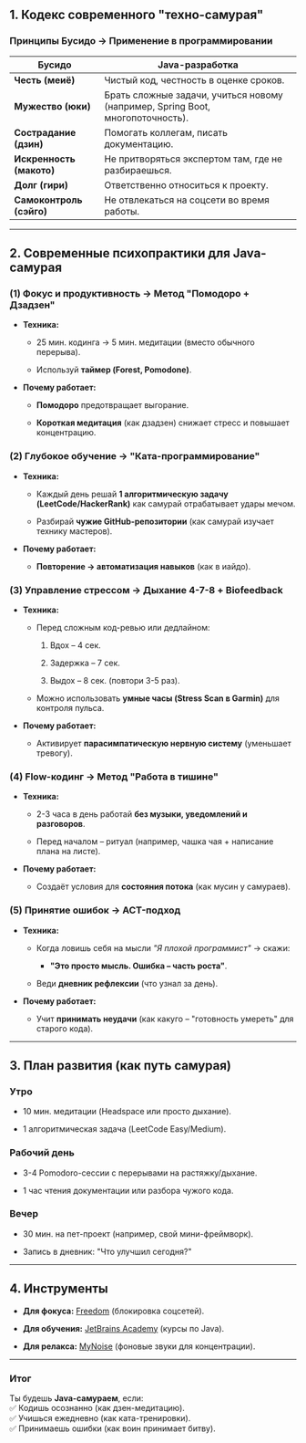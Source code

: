 ## **1. Кодекс современного "техно-самурая"**

### **Принципы Бусидо → Применение в программировании**

|**Бусидо**|**Java-разработка**|
|---|---|
|**Честь (меиё)**|Чистый код, честность в оценке сроков.|
|**Мужество (юки)**|Брать сложные задачи, учиться новому (например, Spring Boot, многопоточность).|
|**Сострадание (дзин)**|Помогать коллегам, писать документацию.|
|**Искренность (макото)**|Не притворяться экспертом там, где не разбираешься.|
|**Долг (гири)**|Ответственно относиться к проекту.|
|**Самоконтроль (сэйго)**|Не отвлекаться на соцсети во время работы.|

---

## **2. Современные психопрактики для Java-самурая**

### **(1) **Фокус и продуктивность** → Метод "Помодоро + Дзадзен"**

- **Техника:**
    
    - 25 мин. кодинга → 5 мин. медитации (вместо обычного перерыва).
        
    - Используй **таймер (Forest, Pomodone)**.
        
- **Почему работает:**
    
    - **Помодоро** предотвращает выгорание.
        
    - **Короткая медитация** (как дзадзен) снижает стресс и повышает концентрацию.
        

### **(2) **Глубокое обучение** → "Ката-программирование"**

- **Техника:**
    
    - Каждый день решай **1 алгоритмическую задачу (LeetCode/HackerRank)** как самурай отрабатывает удары мечом.
        
    - Разбирай **чужие GitHub-репозитории** (как самурай изучает технику мастеров).
        
- **Почему работает:**
    
    - **Повторение → автоматизация навыков** (как в иайдо).
        

### **(3) **Управление стрессом** → Дыхание 4-7-8 + Biofeedback**

- **Техника:**
    
    - Перед сложным код-ревью или дедлайном:
        
        1. Вдох – 4 сек.
            
        2. Задержка – 7 сек.
            
        3. Выдох – 8 сек. (повтори 3-5 раз).
            
    - Можно использовать **умные часы (Stress Scan в Garmin)** для контроля пульса.
        
- **Почему работает:**
    
    - Активирует **парасимпатическую нервную систему** (уменьшает тревогу).
        

### **(4) **Flow-кодинг** → Метод "Работа в тишине"**

- **Техника:**
    
    - 2-3 часа в день работай **без музыки, уведомлений и разговоров**.
        
    - Перед началом – ритуал (например, чашка чая + написание плана на листе).
        
- **Почему работает:**
    
    - Создаёт условия для **состояния потока** (как мусин у самураев).
        

### **(5) **Принятие ошибок** → ACT-подход**

- **Техника:**
    
    - Когда ловишь себя на мысли _"Я плохой программист"_ → скажи:
        
        - **"Это просто мысль. Ошибка – часть роста"**.
            
    - Веди **дневник рефлексии** (что узнал за день).
        
- **Почему работает:**
    
    - Учит **принимать неудачи** (как какуго – "готовность умереть" для старого кода).
        

---

## **3. План развития (как путь самурая)**

### **Утро**

- 10 мин. медитации (Headspace или просто дыхание).
    
- 1 алгоритмическая задача (LeetCode Easy/Medium).
    

### **Рабочий день**

- 3-4 Pomodoro-сессии с перерывами на растяжку/дыхание.
    
- 1 час чтения документации или разбора чужого кода.
    

### **Вечер**

- 30 мин. на пет-проект (например, свой мини-фреймворк).
    
- Запись в дневник: "Что улучшил сегодня?"
    

---

## **4. Инструменты**

- **Для фокуса:** [Freedom](https://freedom.to/) (блокировка соцсетей).
    
- **Для обучения:** [JetBrains Academy](https://hyperskill.org/) (курсы по Java).
    
- **Для релакса:** [MyNoise](https://mynoise.net/) (фоновые звуки для концентрации).
    

---

### **Итог**

Ты будешь **Java-самураем**, если:  
✅ Кодишь осознанно (как дзен-медитацию).  
✅ Учишься ежедневно (как ката-тренировки).  
✅ Принимаешь ошибки (как воин принимает битву).